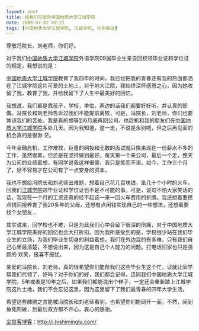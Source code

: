 ```yaml
---
layout: post
title: 给我们可爱的中国地质大学江城学院
date: 2009-07-02 09:21
tags: [中国地质大学江城学院, 江城学院, 生命痕迹]
---
```

尊敬冯院长、刘老师，你们好。

对于我们<a href="http://i.lvshiminglu.com/tag/%E4%B8%AD%E5%9B%BD%E5%9C%B0%E8%B4%A8%E5%A4%A7%E5%AD%A6%E6%B1%9F%E5%9F%8E%E5%AD%A6%E9%99%A2" target="_self">中国地质大学江城学院</a>外语学院09届毕业生亲自回校领毕业证和学位证的规定，我想说的是：

<a href="../tag/%E4%B8%AD%E5%9B%BD%E5%9C%B0%E8%B4%A8%E5%A4%A7%E5%AD%A6%E6%B1%9F%E5%9F%8E%E5%AD%A6%E9%99%A2" target="_self">中国地质大学江城学院</a>教育了我四年的时间，我已经把我的青春还有我的热血都洒在了江城学院这片可爱的土地上，对于地大江院，我始终深怀感恩之心，因为她收留了我，教育了我，并给我留下了人生中最美好的回忆。

我想说，我们都是乖孩子，学校，单位，两边的话我们都要好好听，并认真的照做。冯院长和刘老师告诉过我们不能提前离校，可是，冯院长，刘老师，你们也要体谅我们的苦处。我是真的想等到6月底再回公司，也趁机和我的朋友们在<a href="../tag/%E4%B8%AD%E5%9B%BD%E5%9C%B0%E8%B4%A8%E5%A4%A7%E5%AD%A6%E6%B1%9F%E5%9F%8E%E5%AD%A6%E9%99%A2" target="_self">中国地质大学江城学院</a>多处几天。因为我知道，这一走，不说是永别吧，但之后再见面的机会真的是很渺 茫。

今年金融危机，工作难找，巨量的网投和无数的面试就只换来现在一份薪水不多的工作，虽然很累，但还是在坚持做到最好。每天第一个来公司，最后一个走，整天为公司的业绩着想，有同学说我这样很傻，我只是笑而不语。如今，工作三个月了，好不容易才在公司有了一点安身的资本。

我也不想给冯院长和刘老师出难题，想着自己花几百块钱，坐几十个小时的火车，回我们<a href="../tag/%E4%B8%AD%E5%9B%BD%E5%9C%B0%E8%B4%A8%E5%A4%A7%E5%AD%A6%E6%B1%9F%E5%9F%8E%E5%AD%A6%E9%99%A2" target="_self">江城学院</a>领毕业证和学位证也不是不可能的事。可是，说句不怕大家笑话的话，我现在一个月的工资还真的经不起这一来一回火车费用的折腾。我还想着要攒点钱回报养育了我20多年的父母，还想有点闲钱实现自己的一些想法，还想着要找个女朋友…

其实说来，回学校也不难，只是为此我们心中会留下很深的伤痛，对于中国地质大学江城学院美好的回忆也会大打折扣。因为我所感受到的是，学校很少站在我们毕业生的立场，为我们毕业生切身的利益着想。我们在外边混的有多难，只有我们自己心里最清楚，不想说出来，因为这是自己个人能力的问题。打电话回家也只是强颜的 欢笑，报喜不报忧。

亲爱的冯院长、刘老师，真的很希望你们能帮我们这些毕业生这个忙，证就让同学帮我们代领了，好吗？对于你们的好，我们都会记得，连同我们中国地质大学江城学院。5年或者是10年之后，如果我们都能混出个样子，一定还会重新踏上江城学院这片土地，我们不会忘记这里，因为这里留下了我们最青春的四年大学生活。

希望这些肺腑之言能被冯院长和刘老师看到，也希望你们能网开一面，不然，闹到鱼死网破，到最后双方都不开心，衷心的感谢。

<a href="http://i.lvshiminglu.com/">尘世客博客</a>：<a href="http://i.lvshiminglu.com/">http://i.lvshiminglu.com/</a>

